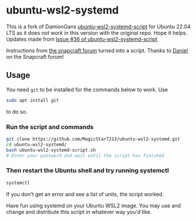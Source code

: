 # ubuntu-wsl2-systemd
This is a fork of DamionGans [ubuntu-wsl2-systemd-script](https://github.com/DamionGans/ubuntu-wsl2-systemd-script) for Ubuntu 22.04 LTS as it does not work in this version with the original repo. Hope it helps. Updates made from [Issue #36 of ubuntu-wsl2-systemd-script](https://github.com/DamionGans/ubuntu-wsl2-systemd-script/issues/36)

Instructions from [the snapcraft forum](https://forum.snapcraft.io/t/running-snaps-on-wsl2-insiders-only-for-now/13033) turned into a script. Thanks to [Daniel](https://forum.snapcraft.io/u/daniel) on the Snapcraft forum! 

## Usage
You need ```git``` to be installed for the commands below to work. Use
```sh
sudo apt install git
```
to do so.
### Run the script and commands
```sh
git clone https://github.com/MagicStar7213/ubuntu-wsl2-systemd.git
cd ubuntu-wsl2-systemd/
bash ubuntu-wsl2-systemd-script.sh
# Enter your password and wait until the script has finished
```
### Then restart the Ubuntu shell and try running systemctl
```sh
systemctl

```
If you don't get an error and see a list of units, the script worked.

Have fun using systemd on your Ubuntu WSL2 image. You may use and change and distribute this script in whatever way you'd like. 
